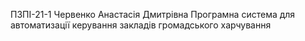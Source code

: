 ПЗПІ-21-1
Червенко Анастасія Дмитрівна
Програмна система для автоматизації керування закладів громадського харчування
